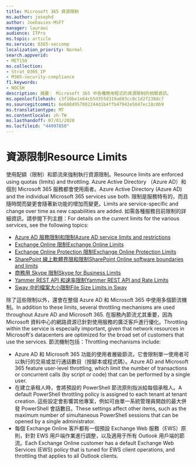 ```yaml
---
title: Microsoft 365 資源限制
ms.author: josephd
author: JoeDavies-MSFT
manager: laurawi
audience: ITPro
ms.topic: article
ms.service: O365-seccomp
localization_priority: Normal
search.appverid:
- MET150
ms.collection:
- Strat_O365_IP
- M365-security-compliance
f1.keywords:
- NOCSH
description: 摘要： Microsoft 365 中各種應用程式的資源限制的相關資訊。
ms.openlocfilehash: c3f10be1e64cb5d355d319a603cc0c1d2f238dc7
ms.sourcegitcommit: 6e608d957082244d1b4ffb47942e5847ec18c0b9
ms.translationtype: MT
ms.contentlocale: zh-TW
ms.lasthandoff: 07/01/2020
ms.locfileid: "44997850"
---
```

# <a name="resource-limits"></a><span data-ttu-id="243f4-103">資源限制</span><span class="sxs-lookup"><span data-stu-id="243f4-103">Resource Limits</span></span>

<span data-ttu-id="243f4-104">使用配額（限制）和節流來強制執行資源限制。</span><span class="sxs-lookup"><span data-stu-id="243f4-104">Resource limits are enforced using quotas (limits) and throttling.</span></span> <span data-ttu-id="243f4-105">Azure Active Directory （Azure AD）和個別 Microsoft 365 服務都會使用兩者。</span><span class="sxs-lookup"><span data-stu-id="243f4-105">Azure Active Directory (Azure AD) and the individual Microsoft 365 services use both.</span></span> <span data-ttu-id="243f4-106">限制是服務特有的，而且隨時間而變更會隨著新功能的增加而變更。</span><span class="sxs-lookup"><span data-stu-id="243f4-106">Limits are service-specific and change over time as new capabilities are added.</span></span> <span data-ttu-id="243f4-107">如需各種服務目前限制的詳細資訊，請參閱下列主題：</span><span class="sxs-lookup"><span data-stu-id="243f4-107">For details on the current limits for the various services, see the following topics:</span></span>

- [<span data-ttu-id="243f4-108">Azure AD 服務限制和限制</span><span class="sxs-lookup"><span data-stu-id="243f4-108">Azure AD service limits and restrictions</span></span>](https://docs.microsoft.com/azure/azure-resource-manager/management/azure-subscription-service-limits)
- [<span data-ttu-id="243f4-109">Exchange Online 限制</span><span class="sxs-lookup"><span data-stu-id="243f4-109">Exchange Online Limits</span></span>](https://technet.microsoft.com/library/exchange-online-limits.aspx)
- [<span data-ttu-id="243f4-110">Exchange Online Protection 限制</span><span class="sxs-lookup"><span data-stu-id="243f4-110">Exchange Online Protection Limits</span></span>](https://technet.microsoft.com/library/exchange-online-protection-limits.aspx)
- [<span data-ttu-id="243f4-111">SharePoint 線上軟體界限和限制</span><span class="sxs-lookup"><span data-stu-id="243f4-111">SharePoint Online software boundaries and limits</span></span>](https://support.office.com/article/SharePoint-Online-software-boundaries-and-limits-8F34FF47-B749-408B-ABC0-B605E1F6D498)
- [<span data-ttu-id="243f4-112">商務用 Skype 限制</span><span class="sxs-lookup"><span data-stu-id="243f4-112">Skype for Business Limits</span></span>](https://technet.microsoft.com/library/skype-for-business-online-limits.aspx)
- [<span data-ttu-id="243f4-113">Yammer REST API 和速率限制</span><span class="sxs-lookup"><span data-stu-id="243f4-113">Yammer REST API and Rate Limits</span></span>](https://developer.yammer.com/docs/rest-api-rate-limits)
- [<span data-ttu-id="243f4-114">Sway 中的檔案大小限制</span><span class="sxs-lookup"><span data-stu-id="243f4-114">File Size Limits in Sway</span></span>](https://support.office.com/article/File-size-limits-in-Sway-4db21bc6-b42b-499f-9272-66e089db109f)

<span data-ttu-id="243f4-115">除了這些限制以外，還會在整個 Azure AD 和 Microsoft 365 中使用多個節流機制。</span><span class="sxs-lookup"><span data-stu-id="243f4-115">In addition to these limits, several throttling mechanisms are used throughout Azure AD and Microsoft 365.</span></span> <span data-ttu-id="243f4-116">在服務內節流尤其重要，因為 Microsoft 資料中心的網路資源已針對使用服務的廣泛客戶進行優化。</span><span class="sxs-lookup"><span data-stu-id="243f4-116">Throttling within the service is especially important, given that network resources in Microsoft's datacenters are optimized for the broad set of customers that use the services.</span></span> <span data-ttu-id="243f4-117">節流機制包括：</span><span class="sxs-lookup"><span data-stu-id="243f4-117">Throttling mechanisms include:</span></span>

- <span data-ttu-id="243f4-118">Azure AD 和 Microsoft 365 功能的使用者層級節流，它會限制單一使用者可以執行的交易或並行通話數目（按腳本或程式碼）。</span><span class="sxs-lookup"><span data-stu-id="243f4-118">Azure AD and Microsoft 365 feature user-level throttling, which limit the number of transactions or concurrent calls (by script or code) that can be performed by a single user.</span></span>
- <span data-ttu-id="243f4-119">在建立承租人時，會將預設的 PowerShell 節流原則指派給每個承租人。</span><span class="sxs-lookup"><span data-stu-id="243f4-119">A default PowerShell throttling policy is assigned to each tenant at tenant creation.</span></span> <span data-ttu-id="243f4-120">這些設定會影響其他專案，例如可由單一系統管理員開啟的最大併發 PowerShell 會話數目。</span><span class="sxs-lookup"><span data-stu-id="243f4-120">These settings affect other items, such as the maximum number of simultaneous PowerShell sessions that can be opened by a single administrator.</span></span>
- <span data-ttu-id="243f4-121">每個 Exchange Online 客戶都有一個預設 Exchange Web 服務（EWS）原則，針對 EWS 用戶端作業進行調整，以及適用于所有 Outlook 用戶端的節流。</span><span class="sxs-lookup"><span data-stu-id="243f4-121">Each Exchange Online customer has a default Exchange Web Services (EWS) policy that is tuned for EWS client operations, and throttling that applies to all Outlook clients.</span></span>
